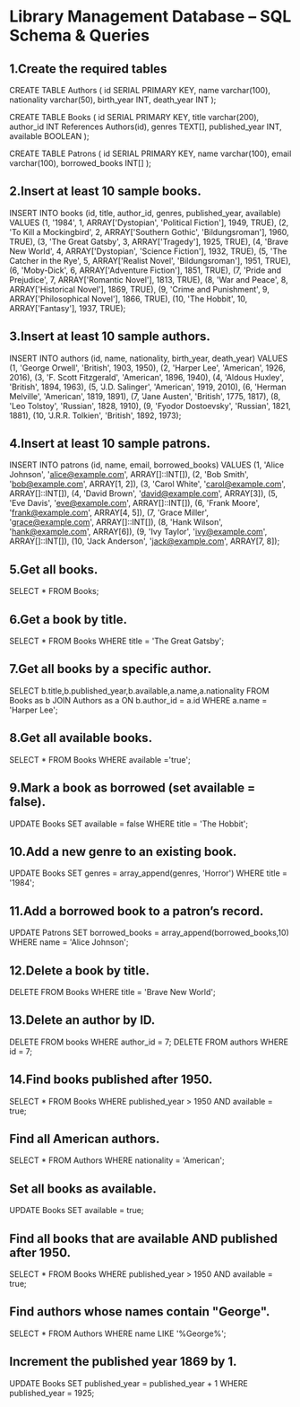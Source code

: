 # Library Management Database – SQL Schema & Queries

## 1.Create the required tables
CREATE TABLE Authors (
id SERIAL PRIMARY KEY,
name varchar(100),
nationality varchar(50),
birth_year INT,
death_year INT
);

CREATE TABLE Books (
id SERIAL PRIMARY KEY,
title varchar(200),
author_id INT References Authors(id),
genres TEXT[],
published_year INT,
available BOOLEAN
);

CREATE TABLE Patrons (
id SERIAL PRIMARY KEY,
name varchar(100),
email varchar(100),
borrowed_books INT[]
);

## 2.Insert at least 10 sample books.
INSERT INTO books (id, title, author_id, genres, published_year, available) VALUES
(1, '1984', 1, ARRAY['Dystopian', 'Political Fiction'], 1949, TRUE),
(2, 'To Kill a Mockingbird', 2, ARRAY['Southern Gothic', 'Bildungsroman'], 1960, TRUE),
(3, 'The Great Gatsby', 3, ARRAY['Tragedy'], 1925, TRUE),
(4, 'Brave New World', 4, ARRAY['Dystopian', 'Science Fiction'], 1932, TRUE),
(5, 'The Catcher in the Rye', 5, ARRAY['Realist Novel', 'Bildungsroman'], 1951, TRUE),
(6, 'Moby-Dick', 6, ARRAY['Adventure Fiction'], 1851, TRUE),
(7, 'Pride and Prejudice', 7, ARRAY['Romantic Novel'], 1813, TRUE),
(8, 'War and Peace', 8, ARRAY['Historical Novel'], 1869, TRUE),
(9, 'Crime and Punishment', 9, ARRAY['Philosophical Novel'], 1866, TRUE),
(10, 'The Hobbit', 10, ARRAY['Fantasy'], 1937, TRUE);

## 3.Insert at least 10 sample authors.
INSERT INTO authors (id, name, nationality, birth_year, death_year) VALUES
(1, 'George Orwell', 'British', 1903, 1950),
(2, 'Harper Lee', 'American', 1926, 2016),
(3, 'F. Scott Fitzgerald', 'American', 1896, 1940),
(4, 'Aldous Huxley', 'British', 1894, 1963),
(5, 'J.D. Salinger', 'American', 1919, 2010),
(6, 'Herman Melville', 'American', 1819, 1891),
(7, 'Jane Austen', 'British', 1775, 1817),
(8, 'Leo Tolstoy', 'Russian', 1828, 1910),
(9, 'Fyodor Dostoevsky', 'Russian', 1821, 1881),
(10, 'J.R.R. Tolkien', 'British', 1892, 1973);

## 4.Insert at least 10 sample patrons.
INSERT INTO patrons (id, name, email, borrowed_books) VALUES
(1, 'Alice Johnson', 'alice@example.com', ARRAY[]::INT[]),
(2, 'Bob Smith', 'bob@example.com', ARRAY[1, 2]),
(3, 'Carol White', 'carol@example.com', ARRAY[]::INT[]),
(4, 'David Brown', 'david@example.com', ARRAY[3]),
(5, 'Eve Davis', 'eve@example.com', ARRAY[]::INT[]),
(6, 'Frank Moore', 'frank@example.com', ARRAY[4, 5]),
(7, 'Grace Miller', 'grace@example.com', ARRAY[]::INT[]),
(8, 'Hank Wilson', 'hank@example.com', ARRAY[6]),
(9, 'Ivy Taylor', 'ivy@example.com', ARRAY[]::INT[]),
(10, 'Jack Anderson', 'jack@example.com', ARRAY[7, 8]);

## 5.Get all books.
SELECT * FROM Books;

## 6.Get a book by title.
SELECT * 
FROM Books
WHERE title = 'The Great Gatsby';

## 7.Get all books by a specific author.
SELECT b.title,b.published_year,b.available,a.name,a.nationality 
FROM Books as b
JOIN Authors as a
ON b.author_id = a.id
WHERE a.name = 'Harper Lee';

## 8.Get all available books.
SELECT * 
FROM Books
WHERE available ='true';

## 9.Mark a book as borrowed (set available = false).
UPDATE Books
SET available = false
WHERE title = 'The Hobbit';

## 10.Add a new genre to an existing book.
UPDATE Books
SET genres = array_append(genres, 'Horror')
WHERE title = '1984';

## 11.Add a borrowed book to a patron’s record.
UPDATE Patrons
SET borrowed_books = array_append(borrowed_books,10)
WHERE name = 'Alice Johnson';

## 12.Delete a book by title.
DELETE 
FROM Books
WHERE title = 'Brave New World';

## 13.Delete an author by ID.
DELETE FROM books WHERE author_id = 7;
DELETE FROM authors WHERE id = 7;

## 14.Find books published after 1950.
SELECT * 
FROM Books
WHERE published_year > 1950 AND available = true;

## Find all American authors.
SELECT * 
FROM Authors
WHERE nationality = 'American';

## Set all books as available.
UPDATE Books
SET available = true;

## Find all books that are available AND published after 1950.
SELECT * 
FROM Books
WHERE published_year > 1950 AND available = true;

## Find authors whose names contain "George".
SELECT *
FROM Authors
WHERE name LIKE '%George%';

## Increment the published year 1869 by 1.
UPDATE Books
SET published_year = published_year + 1
WHERE published_year = 1925; 